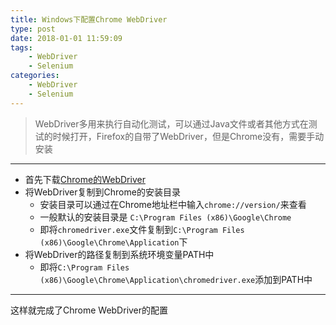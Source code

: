 ```yaml
---
title: Windows下配置Chrome WebDriver
type: post
date: 2018-01-01 11:59:09
tags:
    - WebDriver
    - Selenium
categories: 
    - WebDriver
    - Selenium
---
```

> WebDriver多用来执行自动化测试，可以通过Java文件或者其他方式在测试的时候打开，Firefox的自带了WebDriver，但是Chrome没有，需要手动安装

------------------------

- 首先下载[Chrome的WebDriver](https://sites.google.com/a/chromium.org/chromedriver/downloads)
- 将WebDriver复制到Chrome的安装目录
    - 安装目录可以通过在Chrome地址栏中输入`chrome://version/`来查看
    - 一般默认的安装目录是 `C:\Program Files (x86)\Google\Chrome`
    - 即将`chromedriver.exe`文件复制到`C:\Program Files (x86)\Google\Chrome\Application`下
- 将WebDriver的路径复制到系统环境变量PATH中
    - 即将`C:\Program Files (x86)\Google\Chrome\Application\chromedriver.exe`添加到PATH中


----------


这样就完成了Chrome WebDriver的配置